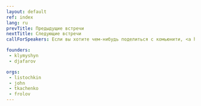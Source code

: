 ```yaml
---
layout: default
ref: index
lang: ru
prevTitle: Предыдущие встречи
nextTitle: Следующие встречи
callForSpeakers: Если вы хотите чем-нибудь поделиться с комьюнити, <a href="#write-anchor">предложите доклад</a>.

founders:
 - klymyshyn
 - djafarov

orgs:
 - listochkin
 - john
 - tkachenko
 - frolov
---
```


